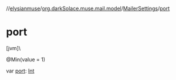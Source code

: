 //[elysianmuse](../../../index.md)/[org.darkSolace.muse.mail.model](../index.md)/[MailerSettings](index.md)/[port](port.md)

# port

[jvm]\

@Min(value = 1)

var [port](port.md): [Int](https://kotlinlang.org/api/latest/jvm/stdlib/kotlin/-int/index.html)
